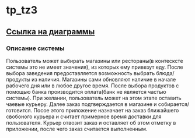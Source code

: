 # tp_tz3

## [Ссылка на диаграммы](https://app.diagrams.net/#G1rLILpcD69vxF261bgFTaSjLSAQ1lUfvq#%7B%22pageId%22%3A%22_XiYipCIg8jIaEQ2zRDe%22%7D)

### Описание системы
Пользователь может выбирать магазины или рестораны(в контесксте системы это не имеет значения), из которых ему привезут еду. После выбора заведения предоставляется возможность выбрать блюда/продукты из наличия. Магазины сами обновляют наличие в начале рабочего дня или в любое другое время. 
После выбора продуктов с помощью банка производится оплата(банк не является частью системы). При желании, пользователь может на этом этапе оставить чаевые курьеру.
Далее заказ подтверждается в магазине и собирается/готовится. Посое этого приложение назначает на заказ ближайшего свобоного курьера и считает примерное время доставки для пользователя.
Курьер отвозит заказ и оставляет об этом отметку в приложении, после чего заказ считается выполненным.
